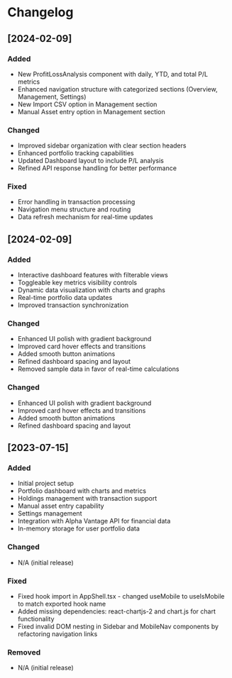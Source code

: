 # Changelog

## [2024-02-09]

### Added
- New ProfitLossAnalysis component with daily, YTD, and total P/L metrics
- Enhanced navigation structure with categorized sections (Overview, Management, Settings)
- New Import CSV option in Management section
- Manual Asset entry option in Management section

### Changed
- Improved sidebar organization with clear section headers
- Enhanced portfolio tracking capabilities
- Updated Dashboard layout to include P/L analysis
- Refined API response handling for better performance

### Fixed
- Error handling in transaction processing
- Navigation menu structure and routing
- Data refresh mechanism for real-time updates

## [2024-02-09]

### Added
- Interactive dashboard features with filterable views
- Toggleable key metrics visibility controls
- Dynamic data visualization with charts and graphs
- Real-time portfolio data updates
- Improved transaction synchronization

### Changed
- Enhanced UI polish with gradient background
- Improved card hover effects and transitions
- Added smooth button animations
- Refined dashboard spacing and layout
- Removed sample data in favor of real-time calculations

### Changed
- Enhanced UI polish with gradient background
- Improved card hover effects and transitions
- Added smooth button animations
- Refined dashboard spacing and layout

## [2023-07-15]

### Added
- Initial project setup
- Portfolio dashboard with charts and metrics
- Holdings management with transaction support
- Manual asset entry capability
- Settings management
- Integration with Alpha Vantage API for financial data
- In-memory storage for user portfolio data

### Changed
- N/A (initial release)

### Fixed
- Fixed hook import in AppShell.tsx - changed useMobile to useIsMobile to match exported hook name
- Added missing dependencies: react-chartjs-2 and chart.js for chart functionality
- Fixed invalid DOM nesting in Sidebar and MobileNav components by refactoring navigation links

### Removed
- N/A (initial release)
